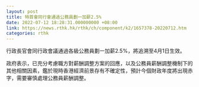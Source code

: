 ```yaml
---
layout: post
title: 特首會同行會通過公務員劃一加薪2.5%
date: 2022-07-12 18:28:31.000000000 +08:00
link: https://news.rthk.hk/rthk/ch/component/k2/1657378-20220712.htm
categories: rthk
---
```


行政長官會同行政會議通過各級公務員劃一加薪2.5%，將追溯至4月1日生效。

政府表示，已充分考慮職方對薪酬調整方案的回應，以及公務員薪酬調整機制下的其他相關因素，鑑於現時香港經濟前景存有不確定性，預計今個財政年度將出現赤字，需要審慎處理公務員薪酬調整。
